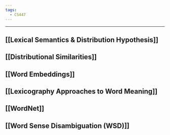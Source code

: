 ```yaml
---
tags:
  - CS447
---
```

---

## [[Lexical Semantics & Distribution Hypothesis]]

## [[Distributional Similarities]]

## [[Word Embeddings]]

## [[Lexicography Approaches to Word Meaning]]

## [[WordNet]]

## [[Word Sense Disambiguation (WSD)]]
